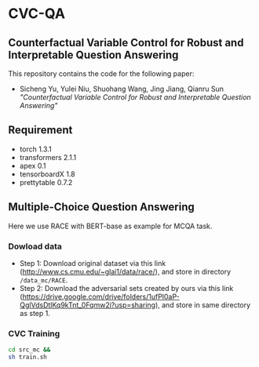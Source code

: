 # CVC-QA

## Counterfactual Variable Control for Robust and Interpretable Question Answering
This repository contains the code for the following paper:
* Sicheng Yu, Yulei Niu, Shuohang Wang, Jing Jiang, Qianru Sun *"Counterfactual Variable Control for Robust and Interpretable Question Answering"*

## Requirement
* torch 1.3.1
* transformers 2.1.1
* apex 0.1
* tensorboardX 1.8
* prettytable 0.7.2

## Multiple-Choice Question Answering
Here we use RACE with BERT-base as example for MCQA task.

### Dowload data
- Step 1: Download original dataset via this link (http://www.cs.cmu.edu/~glai1/data/race/), and store in directory `/data_mc/RACE`.
- Step 2: Download the adversarial sets created by ours via this link (https://drive.google.com/drive/folders/1ufPl0aP-QglVdsDtlKq9kTnt_0Fqmw2i?usp=sharing), and store in same directory as step 1.

### CVC Training
```sh
cd src_mc &&
sh train.sh
```
